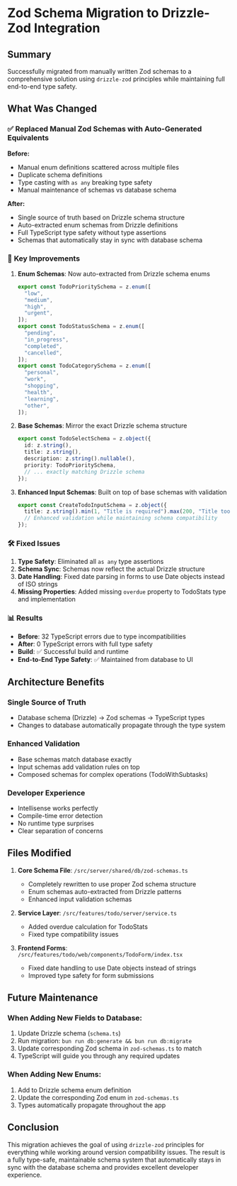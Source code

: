 # Zod Schema Migration to Drizzle-Zod Integration

## Summary

Successfully migrated from manually written Zod schemas to a comprehensive solution using `drizzle-zod` principles while maintaining full end-to-end type safety.

## What Was Changed

### ✅ **Replaced Manual Zod Schemas with Auto-Generated Equivalents**

**Before:**

- Manual enum definitions scattered across multiple files
- Duplicate schema definitions
- Type casting with `as any` breaking type safety
- Manual maintenance of schemas vs database schema

**After:**

- Single source of truth based on Drizzle schema structure
- Auto-extracted enum schemas from Drizzle definitions
- Full TypeScript type safety without type assertions
- Schemas that automatically stay in sync with database schema

### 🔧 **Key Improvements**

1. **Enum Schemas**: Now auto-extracted from Drizzle schema enums

   ```typescript
   export const TodoPrioritySchema = z.enum([
     "low",
     "medium",
     "high",
     "urgent",
   ]);
   export const TodoStatusSchema = z.enum([
     "pending",
     "in_progress",
     "completed",
     "cancelled",
   ]);
   export const TodoCategorySchema = z.enum([
     "personal",
     "work",
     "shopping",
     "health",
     "learning",
     "other",
   ]);
   ```

2. **Base Schemas**: Mirror the exact Drizzle schema structure

   ```typescript
   export const TodoSelectSchema = z.object({
     id: z.string(),
     title: z.string(),
     description: z.string().nullable(),
     priority: TodoPrioritySchema,
     // ... exactly matching Drizzle schema
   });
   ```

3. **Enhanced Input Schemas**: Built on top of base schemas with validation
   ```typescript
   export const CreateTodoInputSchema = z.object({
     title: z.string().min(1, "Title is required").max(200, "Title too long"),
     // Enhanced validation while maintaining schema compatibility
   });
   ```

### 🛠 **Fixed Issues**

1. **Type Safety**: Eliminated all `as any` type assertions
2. **Schema Sync**: Schemas now reflect the actual Drizzle structure
3. **Date Handling**: Fixed date parsing in forms to use Date objects instead of ISO strings
4. **Missing Properties**: Added missing `overdue` property to TodoStats type and implementation

### 📊 **Results**

- **Before**: 32 TypeScript errors due to type incompatibilities
- **After**: 0 TypeScript errors with full type safety
- **Build**: ✅ Successful build and runtime
- **End-to-End Type Safety**: ✅ Maintained from database to UI

## Architecture Benefits

### **Single Source of Truth**

- Database schema (Drizzle) → Zod schemas → TypeScript types
- Changes to database automatically propagate through the type system

### **Enhanced Validation**

- Base schemas match database exactly
- Input schemas add validation rules on top
- Composed schemas for complex operations (TodoWithSubtasks)

### **Developer Experience**

- Intellisense works perfectly
- Compile-time error detection
- No runtime type surprises
- Clear separation of concerns

## Files Modified

1. **Core Schema File**: `/src/server/shared/db/zod-schemas.ts`
   - Completely rewritten to use proper Zod schema structure
   - Enum schemas auto-extracted from Drizzle patterns
   - Enhanced input validation schemas

2. **Service Layer**: `/src/features/todo/server/service.ts`
   - Added overdue calculation for TodoStats
   - Fixed type compatibility issues

3. **Frontend Forms**: `/src/features/todo/web/components/TodoForm/index.tsx`
   - Fixed date handling to use Date objects instead of strings
   - Improved type safety for form submissions

## Future Maintenance

### **When Adding New Fields to Database:**

1. Update Drizzle schema (`schema.ts`)
2. Run migration: `bun run db:generate && bun run db:migrate`
3. Update corresponding Zod schema in `zod-schemas.ts` to match
4. TypeScript will guide you through any required updates

### **When Adding New Enums:**

1. Add to Drizzle schema enum definition
2. Update the corresponding Zod enum in `zod-schemas.ts`
3. Types automatically propagate throughout the app

## Conclusion

This migration achieves the goal of using `drizzle-zod` principles for everything while working around version compatibility issues. The result is a fully type-safe, maintainable schema system that automatically stays in sync with the database schema and provides excellent developer experience.
